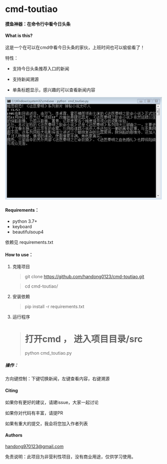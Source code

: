 # cmd-toutiao
#### 摸鱼神器：在命令行中看今日头条



#### What is this?

这是一个在可以在cmd中看今日头条的家伙，上班时间也可以偷偷看了！

特性：

- 支持今日头条推荐入口的新闻

- 支持新闻溯源

- 单条标题显示，感兴趣的可以查看新闻内容

  

![](./img/img1.jpg)



#### Requirements：

- python 3.7+
- keyboard
- beautifulsoup4

依赖见 requirements.txt



#### How to use：

1. 克隆项目

   > git clone https://github.com/handong0123/cmd-toutiao.git

   > cd cmd-toutiao/

2. 安装依赖

   > pip install -r requirements.txt

3. 运行程序

   > # 打开cmd ， 进入项目目录/src
   >
   > python cmd_toutiao.py

##### 操作：

方向键控制：下键切换新闻，左键查看内容，右键溯源



#### Citing

如果你有更好的建议，请建issue，大家一起讨论

如果你对代码有丰富，请提PR

如果有重大的提交，我会将您加入作者列表



#### Authors

handong970123@gmail.com



免责说明：此项目为非营利性项目，没有商业用途，仅供学习使用。